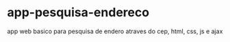 # app-pesquisa-endereco
 app web basico para pesquisa de endero atraves do cep, html, css, js e ajax
